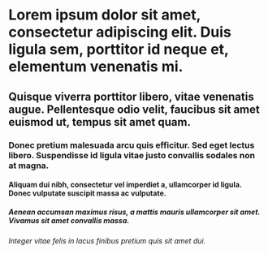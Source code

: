 # Lorem ipsum dolor sit amet, consectetur adipiscing elit. Duis ligula sem, porttitor id neque et, elementum venenatis mi.

## Quisque viverra porttitor libero, vitae venenatis augue. Pellentesque odio velit, faucibus sit amet euismod ut, tempus sit amet quam.

### Donec pretium malesuada arcu quis efficitur. Sed eget lectus libero. Suspendisse id ligula vitae justo convallis sodales non at magna.

#### Aliquam dui nibh, consectetur vel imperdiet a, ullamcorper id ligula. Donec vulputate suscipit massa ac vulputate.

##### Aenean accumsan maximus risus, a mattis mauris ullamcorper sit amet. Vivamus sit amet convallis massa.

###### Integer vitae felis in lacus finibus pretium quis sit amet dui.
